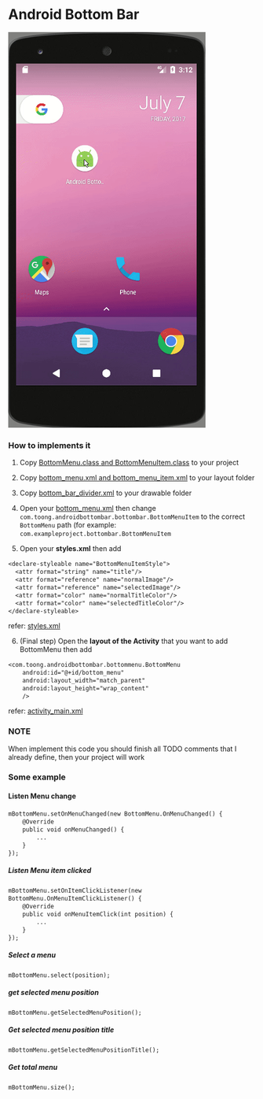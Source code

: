 # Android Bottom Bar

![alt tag](/image.gif)

### How to implements it

1. Copy [BottomMenu.class and BottomMenuItem.class](/app/src/main/java/com/toong/androidbottommenu/bottommenu/) to your project
2. Copy [bottom_menu.xml and bottom_menu_item.xml](/app/src/main/res/layout) to your layout folder
3. Copy [bottom_bar_divider.xml](/app/src/main/res/drawable/bottom_bar_divider.xml) to your drawable folder
4. Open your [bottom_menu.xml](/app/src/main/res/layout/bottom_menu.xml) then change
```com.toong.androidbottombar.bottombar.BottomMenuItem``` to the correct ```BottomMenu``` path (for example: ```com.exampleproject.bottombar.BottomMenuItem```
   
5. Open your **styles.xml** then add
```
<declare-styleable name="BottomMenuItemStyle">
  <attr format="string" name="title"/>
  <attr format="reference" name="normalImage"/>
  <attr format="reference" name="selectedImage"/>
  <attr format="color" name="normalTitleColor"/>
  <attr format="color" name="selectedTitleColor"/>
</declare-styleable>
```
refer: [styles.xml](/app/src/main/res/values/styles.xml)

6. (Final step) Open the **layout of the Activity** that you want to add BottomMenu then add
```
<com.toong.androidbottombar.bottommenu.BottomMenu
    android:id="@+id/bottom_menu"
    android:layout_width="match_parent"
    android:layout_height="wrap_content"
    />
```
refer: [activity_main.xml](/app/src/main/res/layout/activity_main.xml)

### NOTE

When implement this code you should finish all TODO comments that I already define, then your project will work

### Some example

#### Listen Menu change
```
mBottomMenu.setOnMenuChanged(new BottomMenu.OnMenuChanged() {
    @Override
    public void onMenuChanged() {
        ...
    }
});
```
##### Listen Menu item clicked
```
mBottomMenu.setOnItemClickListener(new BottomMenu.OnMenuItemClickListener() {
    @Override
    public void onMenuItemClick(int position) {
        ...
    }
});
```
##### Select a menu
```
mBottomMenu.select(position);
```
##### get selected menu position
```
mBottomMenu.getSelectedMenuPosition();
```
##### Get selected menu position title
```
mBottomMenu.getSelectedMenuPositionTitle();
```
##### Get total menu
```
mBottomMenu.size();
```






